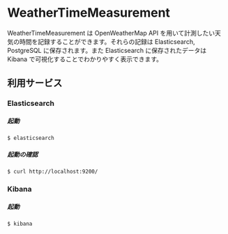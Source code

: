 # WeatherTimeMeasurement

WeatherTimeMeasurement は OpenWeatherMap API を用いて計測したい天気の時間を記録することができます。それらの記録は Elasticsearch, PostgreSQL に保存されます。また Elasticsearch に保存されたデータは Kibana で可視化することでわかりやすく表示できます。

## 利用サービス

### Elasticsearch

##### 起動

`$ elasticsearch`

##### 起動の確認

`$ curl http://localhost:9200/`

### Kibana

##### 起動

`$ kibana`
